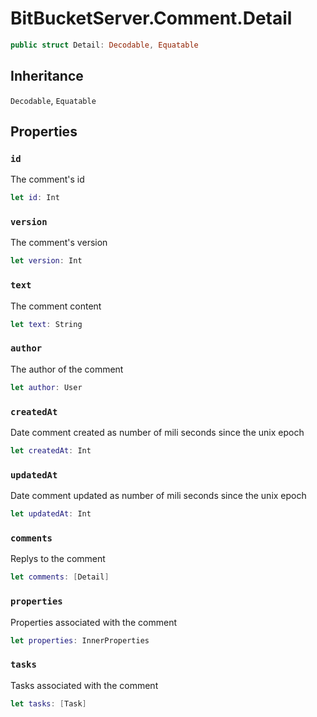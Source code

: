 # BitBucketServer.Comment.Detail

``` swift
public struct Detail:​ Decodable, Equatable
```

## Inheritance

`Decodable`, `Equatable`

## Properties

### `id`

The comment's id

``` swift
let id:​ Int
```

### `version`

The comment's version

``` swift
let version:​ Int
```

### `text`

The comment content

``` swift
let text:​ String
```

### `author`

The author of the comment

``` swift
let author:​ User
```

### `createdAt`

Date comment created as number of mili seconds since the unix epoch

``` swift
let createdAt:​ Int
```

### `updatedAt`

Date comment updated as number of mili seconds since the unix epoch

``` swift
let updatedAt:​ Int
```

### `comments`

Replys to the comment

``` swift
let comments:​ [Detail]
```

### `properties`

Properties associated with the comment

``` swift
let properties:​ InnerProperties
```

### `tasks`

Tasks associated with the comment

``` swift
let tasks:​ [Task]
```
